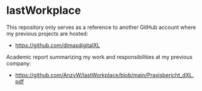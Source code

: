 # lastWorkplace
This repository only serves as a reference to another GitHub account where my previous projects are hosted:
- https://github.com/dimasdigitalXL
  
Academic report summarizing my work and responsibilities at my previous company:
- https://github.com/AnzyW/lastWorkplace/blob/main/Praxisbericht_dXL.pdf
